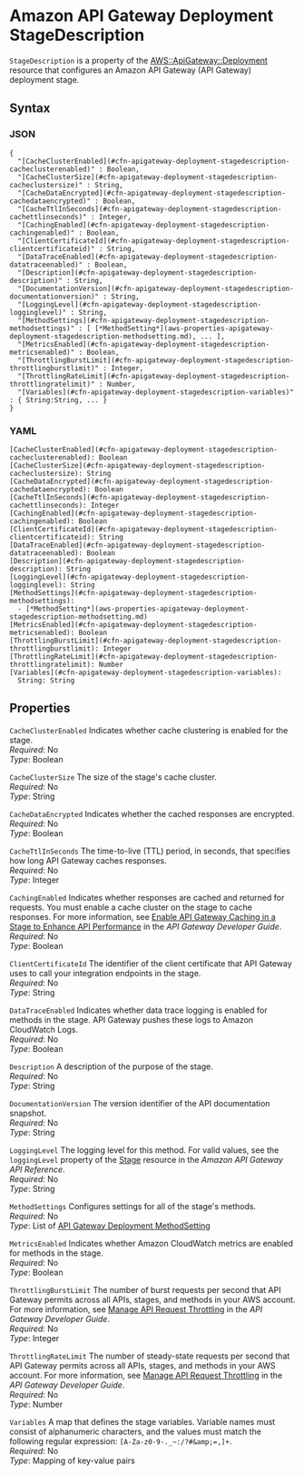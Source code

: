 # Amazon API Gateway Deployment StageDescription<a name="aws-properties-apigateway-deployment-stagedescription"></a>

`StageDescription` is a property of the [AWS::ApiGateway::Deployment](aws-resource-apigateway-deployment.md) resource that configures an Amazon API Gateway \(API Gateway\) deployment stage\.

## Syntax<a name="w3ab2c21c14c15b5"></a>

### JSON<a name="aws-properties-apigateway-deployment-stagedescription-syntax.json"></a>

```
{
  "[CacheClusterEnabled](#cfn-apigateway-deployment-stagedescription-cacheclusterenabled)" : Boolean,
  "[CacheClusterSize](#cfn-apigateway-deployment-stagedescription-cacheclustersize)" : String,
  "[CacheDataEncrypted](#cfn-apigateway-deployment-stagedescription-cachedataencrypted)" : Boolean,
  "[CacheTtlInSeconds](#cfn-apigateway-deployment-stagedescription-cachettlinseconds)" : Integer,
  "[CachingEnabled](#cfn-apigateway-deployment-stagedescription-cachingenabled)" : Boolean,
  "[ClientCertificateId](#cfn-apigateway-deployment-stagedescription-clientcertificateid)" : String,
  "[DataTraceEnabled](#cfn-apigateway-deployment-stagedescription-datatraceenabled)" : Boolean,
  "[Description](#cfn-apigateway-deployment-stagedescription-description)" : String,
  "[DocumentationVersion](#cfn-apigateway-deployment-stagedescription-documentationversion)" : String,
  "[LoggingLevel](#cfn-apigateway-deployment-stagedescription-logginglevel)" : String,
  "[MethodSettings](#cfn-apigateway-deployment-stagedescription-methodsettings)" : [ [*MethodSetting*](aws-properties-apigateway-deployment-stagedescription-methodsetting.md), ... ],
  "[MetricsEnabled](#cfn-apigateway-deployment-stagedescription-metricsenabled)" : Boolean,
  "[ThrottlingBurstLimit](#cfn-apigateway-deployment-stagedescription-throttlingburstlimit)" : Integer,
  "[ThrottlingRateLimit](#cfn-apigateway-deployment-stagedescription-throttlingratelimit)" : Number,
  "[Variables](#cfn-apigateway-deployment-stagedescription-variables)" : { String:String, ... }
}
```

### YAML<a name="aws-properties-apigateway-deployment-stagedescription-syntax.yaml"></a>

```
[CacheClusterEnabled](#cfn-apigateway-deployment-stagedescription-cacheclusterenabled): Boolean
[CacheClusterSize](#cfn-apigateway-deployment-stagedescription-cacheclustersize): String
[CacheDataEncrypted](#cfn-apigateway-deployment-stagedescription-cachedataencrypted): Boolean
[CacheTtlInSeconds](#cfn-apigateway-deployment-stagedescription-cachettlinseconds): Integer
[CachingEnabled](#cfn-apigateway-deployment-stagedescription-cachingenabled): Boolean
[ClientCertificateId](#cfn-apigateway-deployment-stagedescription-clientcertificateid): String
[DataTraceEnabled](#cfn-apigateway-deployment-stagedescription-datatraceenabled): Boolean
[Description](#cfn-apigateway-deployment-stagedescription-description): String
[LoggingLevel](#cfn-apigateway-deployment-stagedescription-logginglevel): String
[MethodSettings](#cfn-apigateway-deployment-stagedescription-methodsettings):
  - [*MethodSetting*](aws-properties-apigateway-deployment-stagedescription-methodsetting.md)
[MetricsEnabled](#cfn-apigateway-deployment-stagedescription-metricsenabled): Boolean
[ThrottlingBurstLimit](#cfn-apigateway-deployment-stagedescription-throttlingburstlimit): Integer
[ThrottlingRateLimit](#cfn-apigateway-deployment-stagedescription-throttlingratelimit): Number
[Variables](#cfn-apigateway-deployment-stagedescription-variables):
  String: String
```

## Properties<a name="w3ab2c21c14c15b7"></a>

`CacheClusterEnabled`  <a name="cfn-apigateway-deployment-stagedescription-cacheclusterenabled"></a>
Indicates whether cache clustering is enabled for the stage\.  
*Required*: No  
*Type*: Boolean

`CacheClusterSize`  <a name="cfn-apigateway-deployment-stagedescription-cacheclustersize"></a>
The size of the stage's cache cluster\.  
*Required*: No  
*Type*: String

`CacheDataEncrypted`  <a name="cfn-apigateway-deployment-stagedescription-cachedataencrypted"></a>
Indicates whether the cached responses are encrypted\.  
*Required*: No  
*Type*: Boolean

`CacheTtlInSeconds`  <a name="cfn-apigateway-deployment-stagedescription-cachettlinseconds"></a>
The time\-to\-live \(TTL\) period, in seconds, that specifies how long API Gateway caches responses\.  
*Required*: No  
*Type*: Integer

`CachingEnabled`  <a name="cfn-apigateway-deployment-stagedescription-cachingenabled"></a>
Indicates whether responses are cached and returned for requests\. You must enable a cache cluster on the stage to cache responses\. For more information, see [Enable API Gateway Caching in a Stage to Enhance API Performance](http://docs.aws.amazon.com/apigateway/latest/developerguide/api-gateway-caching.html) in the *API Gateway Developer Guide*\.  
*Required*: No  
*Type*: Boolean

`ClientCertificateId`  <a name="cfn-apigateway-deployment-stagedescription-clientcertificateid"></a>
The identifier of the client certificate that API Gateway uses to call your integration endpoints in the stage\.  
*Required*: No  
*Type*: String

`DataTraceEnabled`  <a name="cfn-apigateway-deployment-stagedescription-datatraceenabled"></a>
Indicates whether data trace logging is enabled for methods in the stage\. API Gateway pushes these logs to Amazon CloudWatch Logs\.  
*Required*: No  
*Type*: Boolean

`Description`  <a name="cfn-apigateway-deployment-stagedescription-description"></a>
A description of the purpose of the stage\.  
*Required*: No  
*Type*: String

`DocumentationVersion`  <a name="cfn-apigateway-deployment-stagedescription-documentationversion"></a>
The version identifier of the API documentation snapshot\.  
*Required*: No  
*Type*: String

`LoggingLevel`  <a name="cfn-apigateway-deployment-stagedescription-logginglevel"></a>
The logging level for this method\. For valid values, see the `loggingLevel` property of the [Stage](http://docs.aws.amazon.com/apigateway/api-reference/resource/stage/#loggingLevel) resource in the *Amazon API Gateway API Reference*\.  
*Required*: No  
*Type*: String

`MethodSettings`  <a name="cfn-apigateway-deployment-stagedescription-methodsettings"></a>
Configures settings for all of the stage's methods\.  
*Required*: No  
*Type*: List of [API Gateway Deployment MethodSetting](aws-properties-apigateway-deployment-stagedescription-methodsetting.md)

`MetricsEnabled`  <a name="cfn-apigateway-deployment-stagedescription-metricsenabled"></a>
Indicates whether Amazon CloudWatch metrics are enabled for methods in the stage\.  
*Required*: No  
*Type*: Boolean

`ThrottlingBurstLimit`  <a name="cfn-apigateway-deployment-stagedescription-throttlingburstlimit"></a>
The number of burst requests per second that API Gateway permits across all APIs, stages, and methods in your AWS account\. For more information, see [Manage API Request Throttling](http://docs.aws.amazon.com/apigateway/latest/developerguide/api-gateway-request-throttling.html) in the *API Gateway Developer Guide*\.  
*Required*: No  
*Type*: Integer

`ThrottlingRateLimit`  <a name="cfn-apigateway-deployment-stagedescription-throttlingratelimit"></a>
The number of steady\-state requests per second that API Gateway permits across all APIs, stages, and methods in your AWS account\. For more information, see [Manage API Request Throttling](http://docs.aws.amazon.com/apigateway/latest/developerguide/api-gateway-request-throttling.html) in the *API Gateway Developer Guide*\.  
*Required*: No  
*Type*: Number

`Variables`  <a name="cfn-apigateway-deployment-stagedescription-variables"></a>
A map that defines the stage variables\. Variable names must consist of alphanumeric characters, and the values must match the following regular expression: `[A-Za-z0-9-._~:/?#&amp;=,]+`\.  
*Required*: No  
*Type*: Mapping of key\-value pairs